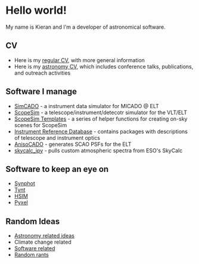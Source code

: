 # Hello world!

My name is Kieran and I'm a developer of astronomical software.  

## CV
* Here is my [regular CV](cv/CV_July_2019.pdf), with more general information
* Here is my [astronomy CV](cv/astro_cv.md), which includes conference talks, publications, and outreach activities

## Software I manage
* [SimCADO](https://simcado.readthedocs.io/en/latest/) - a instrument data simulator for MICADO @ ELT
* [ScopeSim](https://github.com/astronomyk/ScopeSim) - a telescope/instrument/detecotr simulator for the VLT/ELT
* [ScopeSim Templates](https://github.com/astronomyk/ScopeSim_Templates) - a series of helper functions for creating on-sky scenes for ScopeSim
* [Instrument Reference Database](https://github.com/astronomyk/irdb) - contains packages with descriptions of telescope and instrument optics
* [AnisoCADO](https://anisocado.readthedocs.io/en/latest/) - generates SCAO PSFs for the ELT
* [skycalc_ipy](https://skycalc-ipy.readthedocs.io/en/latest/) - pulls custom atmospheric spectra from ESO's SkyCalc

## Software to keep an eye on
* [Synphot](https://github.com/spacetelescope/synphot_refactor)
* [Tynt](https://github.com/bmorris3/tynt)
* [HSIM](https://github.com/HARMONI-ELT/HSIM)
* [Pyxel](https://esa.gitlab.io/pyxel/)

## Random Ideas

* [Astronomy related ideas](random_ideas/astronomy_ideas/astronomy_ideas.md)
* Climate change related
* [Software related](random_ideas/software_posts/software_index.md)
* [Random rants](random_ideas/random_rants/rants_index.md)
 




